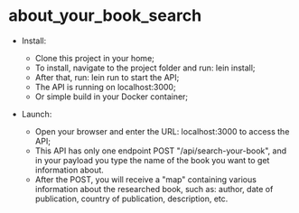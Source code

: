 # about_your_book_search


 - Install: 
 
   - Clone this project in your home;
   - To install, navigate to the project folder and run: lein install;
   - After that, run: lein run to start the API;
   - The API is running on localhost:3000;
   - Or simple build in your Docker container;

 - Launch:
 
   - Open your browser and enter the URL: localhost:3000 to access the API;
   - This API has only one endpoint POST "/api/search-your-book", and in your payload you type the name of the book you want to get information about.
   - After the POST, you will receive a "map" containing various information about the researched book, such as: author, date of publication, country of publication, description, etc.
